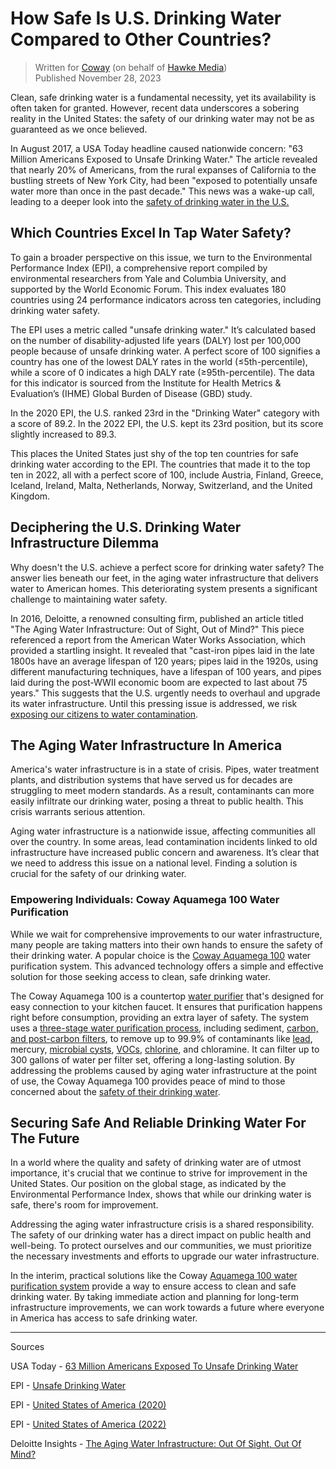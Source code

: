 # How Safe Is U.S. Drinking Water Compared to Other Countries?

> Written for [Coway](https://cowaymega.com/blogs/blog/how-safe-is-u-s-drinking-water-compared-to-other-countries) (on behalf of [Hawke Media](https://hawkemedia.com/))
> <br> Published November 28, 2023

Clean, safe drinking water is a fundamental necessity, yet its availability is often taken for granted. However, recent data underscores a sobering reality in the United States: the safety of our drinking water may not be as guaranteed as we once believed.

In August 2017, a USA Today headline caused nationwide concern: "63 Million Americans Exposed to Unsafe Drinking Water." The article revealed that nearly 20% of Americans, from the rural expanses of California to the bustling streets of New York City, had been "exposed to potentially unsafe water more than once in the past decade." This news was a wake-up call, leading to a deeper look into the [safety of drinking water in the U.S.](https://www.usatoday.com/story/news/2017/08/14/63-million-americans-exposed-unsafe-drinking-water/564278001/)

## Which Countries Excel In Tap Water Safety?

To gain a broader perspective on this issue, we turn to the Environmental Performance Index (EPI), a comprehensive report compiled by environmental researchers from Yale and Columbia University, and supported by the World Economic Forum. This index evaluates 180 countries using 24 performance indicators across ten categories, including drinking water safety.

The EPI uses a metric called "unsafe drinking water." It’s calculated based on the number of disability-adjusted life years (DALY) lost per 100,000 people because of unsafe drinking water. A perfect score of 100 signifies a country has one of the lowest DALY rates in the world (≤5th-percentile), while a score of 0 indicates a high DALY rate (≥95th-percentile). The data for this indicator is sourced from the Institute for Health Metrics & Evaluation’s (IHME) Global Burden of Disease (GBD) study. 

In the 2020 EPI, the U.S. ranked 23rd in the "Drinking Water" category with a score of 89.2. In the 2022 EPI, the U.S. kept its 23rd position, but its score slightly increased to 89.3.

This places the United States just shy of the top ten countries for safe drinking water according to the EPI. The countries that made it to the top ten in 2022, all with a perfect score of 100, include Austria, Finland, Greece, Iceland, Ireland, Malta, Netherlands, Norway, Switzerland, and the United Kingdom.

## Deciphering the U.S. Drinking Water Infrastructure Dilemma

Why doesn't the U.S. achieve a perfect score for drinking water safety? The answer lies beneath our feet, in the aging water infrastructure that delivers water to American homes. This deteriorating system presents a significant challenge to maintaining water safety.

In 2016, Deloitte, a renowned consulting firm, published an article titled "The Aging Water Infrastructure: Out of Sight, Out of Mind?" This piece referenced a report from the American Water Works Association, which provided a startling insight. It revealed that "cast-iron pipes laid in the late 1800s have an average lifespan of 120 years; pipes laid in the 1920s, using different manufacturing techniques, have a lifespan of 100 years, and pipes laid during the post-WWII economic boom are expected to last about 75 years." This suggests that the U.S. urgently needs to overhaul and upgrade its water infrastructure. Until this pressing issue is addressed, we risk [exposing our citizens to water contamination](https://cowaymega.com/blogs/blog/four-common-contaminants-in-your-drinking-water).

## The Aging Water Infrastructure In America

America's water infrastructure is in a state of crisis. Pipes, water treatment plants, and distribution systems that have served us for decades are struggling to meet modern standards. As a result, contaminants can more easily infiltrate our drinking water, posing a threat to public health. This crisis warrants serious attention.

Aging water infrastructure is a nationwide issue, affecting communities all over the country. In some areas, lead contamination incidents linked to old infrastructure have increased public concern and awareness. It’s clear that we need to address this issue on a national level. Finding a solution is crucial for the safety of our drinking water.

### Empowering Individuals: Coway Aquamega 100 Water Purification

While we wait for comprehensive improvements to our water infrastructure, many people are taking matters into their own hands to ensure the safety of their drinking water. A popular choice is the [Coway Aquamega 100](https://cowaymega.com/products/aquamega-100) water purification system. This advanced technology offers a simple and effective solution for those seeking access to clean, safe drinking water.

The Coway Aquamega 100 is a countertop [water purifier](https://cowaymega.com/blogs/blog/what-do-water-filters-remove) that's designed for easy connection to your kitchen faucet. It ensures that purification happens right before consumption, providing an extra layer of safety. The system uses a [three-stage water purification process](https://cowaymega.com/blogs/blog/the-science-behind-triple-filtered-water), including sediment, [carbon, and post-carbon filters](https://cowaymega.com/blogs/blog/carbon-the-miracle-element/), to remove up to 99.9% of contaminants like [lead](https://cowaymega.com/blogs/blog/%E2%80%9Chttps://cowaymega.com/blogs/blog/why-lead-is-so-dangerous-in-drinking-water/), mercury, [microbial cysts](https://cowaymega.com/blogs/blog/yes-there-may-be-cysts-in-your-drinking-water/), [VOCs](https://cowaymega.com/blogs/blog/are-you-drinking-volatile-organic-compounds/), [chlorine](https://cowaymega.com/blogs/blog/do-you-taste-chlorine-in-your-water/), and chloramine. It can filter up to 300 gallons of water per filter set, offering a long-lasting solution. By addressing the problems caused by aging water infrastructure at the point of use, the Coway Aquamega 100 provides peace of mind to those concerned about the [safety of their drinking water](https://www2.deloitte.com/us/en/insights/economy/issues-by-the-numbers/us-aging-water-infrastructure-investment-opportunities.html).

## Securing Safe And Reliable Drinking Water For The Future

In a world where the quality and safety of drinking water are of utmost importance, it's crucial that we continue to strive for improvement in the United States. Our position on the global stage, as indicated by the Environmental Performance Index, shows that while our drinking water is safe, there's room for improvement.

Addressing the aging water infrastructure crisis is a shared responsibility. The safety of our drinking water has a direct impact on public health and well-being. To protect ourselves and our communities, we must prioritize the necessary investments and efforts to upgrade our water infrastructure.

In the interim, practical solutions like the Coway [Aquamega 100 water purification system](https://cowaymega.com/pages/aquamega) provide a way to ensure access to clean and safe drinking water. By taking immediate action and planning for long-term infrastructure improvements, we can work towards a future where everyone in America has access to safe drinking water.

---

Sources

USA Today - [63 Million Americans Exposed To Unsafe Drinking Water](https://www.usatoday.com/story/news/2017/08/14/63-million-americans-exposed-unsafe-drinking-water/564278001/)

EPI - [Unsafe Drinking Water](https://epi.yale.edu/epi-results/2022/component/uwd)

EPI - [United States of America (2020)](https://epi.yale.edu/epi-results/2020/country/usa)

EPI - [United States of America (2022)](https://epi.yale.edu/epi-results/2022/country/usa)

Deloitte Insights - [The Aging Water Infrastructure: Out Of Sight, Out Of Mind?](https://www2.deloitte.com/us/en/insights/economy/issues-by-the-numbers/us-aging-water-infrastructure-investment-opportunities.html)
